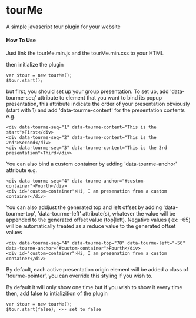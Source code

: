 # tourMe
A simple javascript tour plugin for your website

#### How To Use

Just link the tourMe.min.js and the tourMe.min.css to your HTML

then initialize the plugin

```
var $tour = new tourMe();
$tour.start();
```

but first, you should set up your group presentation. To set up, add 'data-tourme-seq' attribute to element that you want to bind its popup presentation, this attribute indicate the order of your presentation obviously (start with 1) and add 'data-tourme-content' for the presentation contents e.g.

```
<div data-tourme-seq="1" data-tourme-content="This is the start">First</div>
<div data-tourme-seq="2" data-tourme-content="This is the 2nd">Second</div>
<div data-tourme-seq="3" data-tourme-content="This is the 3rd presentation">Third</div>
```
You can also bind a custom container by adding 'data-tourme-anchor' attribute e.g.

```
<div data-tourme-seq="4" data-tourme-anchor="#custom-container">Fourth</div>
<div id="custom-container">Hi, I am presenation from a custom container</div>
```

You can also addjust the generated top and left offset by adding 'data-tourme-top', 'data-tourme-left' attribute(s), whatever the value will be appended to the generated offset value (top|left). Negative values ( ex: -65) will be automatically treated as a reduce value to the generated offset values
```
<div data-tourme-seq="4" data-tourme-top="78" data-tourme-left="-56" data-tourme-anchor="#custom-container">Fourth</div>
<div id="custom-container">Hi, I am presenation from a custom container</div>
```

By default, each active presentation origin element will be added a class of 'tourme-pointer', you can override this styling if you wish to.

By default it will only show one time but if you wish to show it every time then, add false to intializition of the plugin
```
var $tour = new tourMe();
$tour.start(false); <-- set to false
```